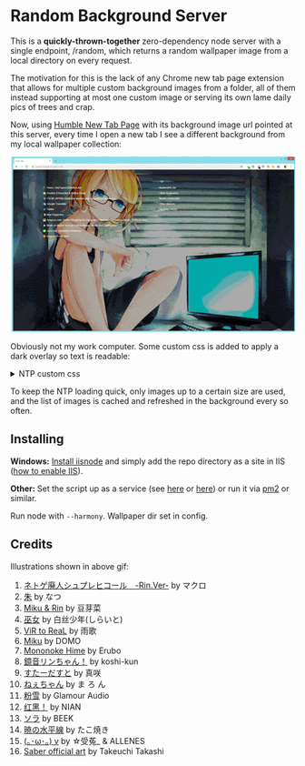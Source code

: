 # Random Background Server

This is a **quickly-thrown-together** zero-dependency node server with a single endpoint, /random, which returns a random wallpaper image from a local directory on every request.

The motivation for this is the lack of any Chrome new tab page extension that allows for multiple custom background images from a folder, all of them instead supporting at most one custom image or serving its own lame daily pics of trees and crap.

Now, using [Humble New Tab Page](https://chrome.google.com/webstore/detail/humble-new-tab-page/mfgdmpfihlmdekaclngibpjhdebndhdj) with its background image url pointed at this server, every time I open a new tab I see a different background from my local wallpaper collection:

<p align="center"><img src="demo.gif" /></p>

Obviously not my work computer. Some custom css is added to apply a dark overlay so text is readable:

<p>
<details>
<summary>NTP custom css</summary>

```css
body::before {
  content: ' ';
  background: rgba(0, 0, 0, 0.33);
  position: fixed;
  top: 0;
  left: 0;
  right: 0;
  bottom: 0;
  z-index: -10000;
  pointer-events: none;
}
```
</details>
</p>

To keep the NTP loading quick, only images up to a certain size are used, and the list of images is cached and refreshed in the background every so often.

## Installing

**Windows:** [Install iisnode](https://github.com/Azure/iisnode) and simply add the repo directory as a site in IIS ([how to enable IIS](https://www.howtogeek.com/112455/how-to-install-iis-8-on-windows-8/)).

**Other:** Set the script up as a service (see [here](https://hackernoon.com/making-node-js-service-always-alive-on-ubuntu-server-e20c9c0808e4) or [here](https://stackoverflow.com/questions/4018154/how-do-i-run-a-node-js-app-as-a-background-service)) or run it via [pm2](https://github.com/Unitech/pm2) or similar.

Run node with `--harmony`. Wallpaper dir set in config.

## Credits

Illustrations shown in above gif:

1. [ネトゲ廃人シュプレヒコール　-Rin.Ver-](https://piapro.jp/t/q6jM) by マクロ
2. [朱](https://www.pixiv.net/member_illust.php?mode=medium&illust_id=54341472) by なつ
3. [Miku & Rin](https://danbooru.donmai.us/posts/2326046) by 豆芽菜
4. [巫女](https://www.pixiv.net/member_illust.php?mode=medium&illust_id=62259051) by 白丝少年(しらいと)
5. [ViR to ReaL](https://www.pixiv.net/member_illust.php?mode=medium&illust_id=44555402) by 雨歌
6. [Miku](https://danbooru.donmai.us/posts/1276525) by DOMO
7. [Mononoke Hime](https://danbooru.donmai.us/posts/1360185) by Erubo
8. [鏡音リンちゃん！](https://www.pixiv.net/member_illust.php?mode=medium&illust_id=20085409) by koshi-kun
9. [すたーだすと](https://www.pixiv.net/member_illust.php?mode=medium&illust_id=16427889) by 真咲
10. [ねぇちゃん](https://www.pixiv.net/member_illust.php?mode=medium&illust_id=40441658) by ま ろ ん
11. [粉雪](https://www.pixiv.net/member_illust.php?mode=medium&illust_id=14401529) by Glamour Audio
12. [红黑！](https://www.pixiv.net/member_illust.php?mode=medium&illust_id=59888608) by NIAN
13. [ソラ](https://www.pixiv.net/member_illust.php?mode=medium&illust_id=47689458) by BEEK
14. [暁の水平線](https://www.pixiv.net/member_illust.php?mode=medium&illust_id=50260737) by たこ焼き
15. [(｡･ω･｡) v](https://www.pixiv.net/member_illust.php?mode=medium&illust_id=48332376) by ☆受菟_ & ALLENES
16. [Saber official art](https://danbooru.donmai.us/posts/1565357) by Takeuchi Takashi
